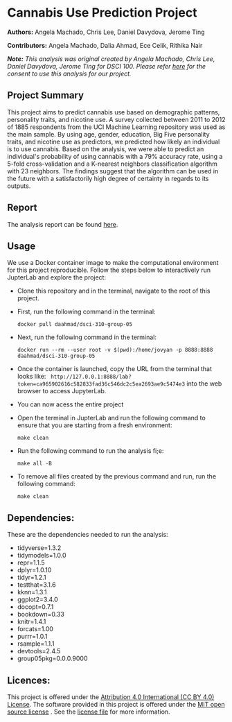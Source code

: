 # **Cannabis Use Prediction Project**
 __Authors:__ Angela Machado, Chris Lee, Daniel Davydova, Jerome Ting

__Contributors:__ Angela Machado, Dalia Ahmad, Ece Celik, Rithika Nair

___Note:__ This analysis was original created by Angela Machado, Chris Lee, Daniel Davydova, Jerome Ting for DSCI 100. Please refer [here](/consent/consent.png) for the consent to use this analysis for our project._
&nbsp;

## **Project Summary** ##
This project aims to predict cannabis use based on demographic patterns, personality traits, and nicotine use. A survey collected between 2011 to 2012 of 1885 respondents from the UCI Machine Learning repository was used as the main sample. By using age, gender, education, Big Five personality traits, and nicotine use as predictors, we predicted how likely an individual is to use cannabis. Based on the analysis, we were able to predict an individual's probability of using cannabis with a 79% accuracy rate, using a 5-fold cross-validation and a K-nearest neighbors classification algorithm with 23 neighbors. The findings suggest that the algorithm can be used in the future with a satisfactorily high degree of certainty in regards to its outputs.


## **Report** ##

The analysis report can be found [here](/doc/Cannabis_Use_Prediction_Analysis.html).


## **Usage** ##

We use a Docker container image to make the computational environment for this project reproducible. Follow the steps below to interactively run JupterLab and explore the project:

- Clone this repository and in the terminal, navigate to the root of this project. 
- First, run the following command in the terminal:

   ```
   docker pull daahmad/dsci-310-group-05
   ```
  
- Next, run the following command in the terminal: 

   ```
   docker run --rm --user root -v $(pwd):/home/jovyan -p 8888:8888 daahmad/dsci-310-group-05
   ```

- Once the container is launched, copy the URL from the terminal that looks like: 
``` http://127.0.0.1:8888/lab?token=ca965902616c582833fad36c546dc2c5ea2693ae9c5474e3``` 
into the web browser to access JupyterLab.

- You can now acess the entire project

- Open the terminal in JupterLab and run the following command to ensure that you are starting from a fresh environment: 

  ```
  make clean
  ```
  
- Run the following command to run the analysis fi;e: 

  ```
  make all -B
  ```
  
- To remove all files created by the previous command and run, run the following command:

  ```
  make clean
  ```

## __Dependencies:__

These are the dependencies needed to run the analysis:
- tidyverse=1.3.2
- tidymodels=1.0.0 
- repr=1.1.5
- dplyr=1.0.10
- tidyr=1.2.1
- testthat=3.1.6
- kknn=1.3.1
- ggplot2=3.4.0
- docopt=0.7.1
- bookdown=0.33
- knitr=1.4.1
- forcats=1.00
- purrr=1.0.1
- rsample=1.1.1
- devtools=2.4.5
- group05pkg=0.0.0.9000


## **Licences:** ##
This project is offered under the [Attribution 4.0 International (CC BY 4.0) License](https://creativecommons.org/licenses/by/4.0/). The software provided in this project is offered under the [MIT open source license](https://opensource.org/license/mit/) . See the [license file](/LICENSE.md) for more information.


